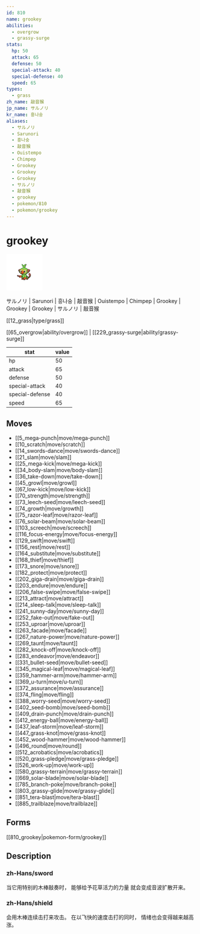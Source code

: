 ```yaml
---
id: 810
name: grookey
abilities:
  - overgrow
  - grassy-surge
stats:
  hp: 50
  attack: 65
  defense: 50
  special-attack: 40
  special-defense: 40
  speed: 65
types:
  - grass
zh_name: 敲音猴
jp_name: サルノリ
kr_name: 흥나숭
aliases:
  - サルノリ
  - Sarunori
  - 흥나숭
  - 敲音猴
  - Ouistempo
  - Chimpep
  - Grookey
  - Grookey
  - Grookey
  - サルノリ
  - 敲音猴
  - grookey
  - pokemon/810
  - pokemon/grookey
---
```

# grookey

![](https://raw.githubusercontent.com/PokeAPI/sprites/master/sprites/pokemon/810.png)

サルノリ | Sarunori | 흥나숭 | 敲音猴 | Ouistempo | Chimpep | Grookey | Grookey | Grookey | サルノリ | 敲音猴

[[12_grass|type/grass]]

[[65_overgrow|ability/overgrow]] | [[229_grassy-surge|ability/grassy-surge]]

|stat|value|
|---|---|
|hp|50|
|attack|65|
|defense|50|
|special-attack|40|
|special-defense|40|
|speed|65|


## Moves

- [[5_mega-punch|move/mega-punch]]
- [[10_scratch|move/scratch]]
- [[14_swords-dance|move/swords-dance]]
- [[21_slam|move/slam]]
- [[25_mega-kick|move/mega-kick]]
- [[34_body-slam|move/body-slam]]
- [[36_take-down|move/take-down]]
- [[45_growl|move/growl]]
- [[67_low-kick|move/low-kick]]
- [[70_strength|move/strength]]
- [[73_leech-seed|move/leech-seed]]
- [[74_growth|move/growth]]
- [[75_razor-leaf|move/razor-leaf]]
- [[76_solar-beam|move/solar-beam]]
- [[103_screech|move/screech]]
- [[116_focus-energy|move/focus-energy]]
- [[129_swift|move/swift]]
- [[156_rest|move/rest]]
- [[164_substitute|move/substitute]]
- [[168_thief|move/thief]]
- [[173_snore|move/snore]]
- [[182_protect|move/protect]]
- [[202_giga-drain|move/giga-drain]]
- [[203_endure|move/endure]]
- [[206_false-swipe|move/false-swipe]]
- [[213_attract|move/attract]]
- [[214_sleep-talk|move/sleep-talk]]
- [[241_sunny-day|move/sunny-day]]
- [[252_fake-out|move/fake-out]]
- [[253_uproar|move/uproar]]
- [[263_facade|move/facade]]
- [[267_nature-power|move/nature-power]]
- [[269_taunt|move/taunt]]
- [[282_knock-off|move/knock-off]]
- [[283_endeavor|move/endeavor]]
- [[331_bullet-seed|move/bullet-seed]]
- [[345_magical-leaf|move/magical-leaf]]
- [[359_hammer-arm|move/hammer-arm]]
- [[369_u-turn|move/u-turn]]
- [[372_assurance|move/assurance]]
- [[374_fling|move/fling]]
- [[388_worry-seed|move/worry-seed]]
- [[402_seed-bomb|move/seed-bomb]]
- [[409_drain-punch|move/drain-punch]]
- [[412_energy-ball|move/energy-ball]]
- [[437_leaf-storm|move/leaf-storm]]
- [[447_grass-knot|move/grass-knot]]
- [[452_wood-hammer|move/wood-hammer]]
- [[496_round|move/round]]
- [[512_acrobatics|move/acrobatics]]
- [[520_grass-pledge|move/grass-pledge]]
- [[526_work-up|move/work-up]]
- [[580_grassy-terrain|move/grassy-terrain]]
- [[669_solar-blade|move/solar-blade]]
- [[785_branch-poke|move/branch-poke]]
- [[803_grassy-glide|move/grassy-glide]]
- [[851_tera-blast|move/tera-blast]]
- [[885_trailblaze|move/trailblaze]]

## Forms



[[810_grookey|pokemon-form/grookey]]

## Description

### zh-Hans/sword

当它用特别的木棒敲奏时，
能够给予花草活力的力量
就会变成音波扩散开来。

### zh-Hans/shield

会用木棒连续击打来攻击。
在以飞快的速度击打的同时，
情绪也会变得越来越高涨。

